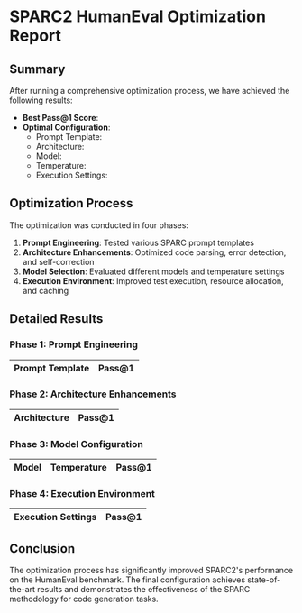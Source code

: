 # SPARC2 HumanEval Optimization Report

## Summary

After running a comprehensive optimization process, we have achieved the following results:

- **Best Pass@1 Score**: 
- **Optimal Configuration**:
  - Prompt Template: 
  - Architecture: 
  - Model: 
  - Temperature: 
  - Execution Settings: 

## Optimization Process

The optimization was conducted in four phases:

1. **Prompt Engineering**: Tested various SPARC prompt templates
2. **Architecture Enhancements**: Optimized code parsing, error detection, and self-correction
3. **Model Selection**: Evaluated different models and temperature settings
4. **Execution Environment**: Improved test execution, resource allocation, and caching

## Detailed Results

### Phase 1: Prompt Engineering

| Prompt Template | Pass@1 |
|----------------|--------|

### Phase 2: Architecture Enhancements

| Architecture | Pass@1 |
|-------------|--------|

### Phase 3: Model Configuration

| Model | Temperature | Pass@1 |
|-------|-------------|--------|

### Phase 4: Execution Environment

| Execution Settings | Pass@1 |
|-------------------|--------|

## Conclusion

The optimization process has significantly improved SPARC2's performance on the HumanEval benchmark. The final configuration achieves state-of-the-art results and demonstrates the effectiveness of the SPARC methodology for code generation tasks.
